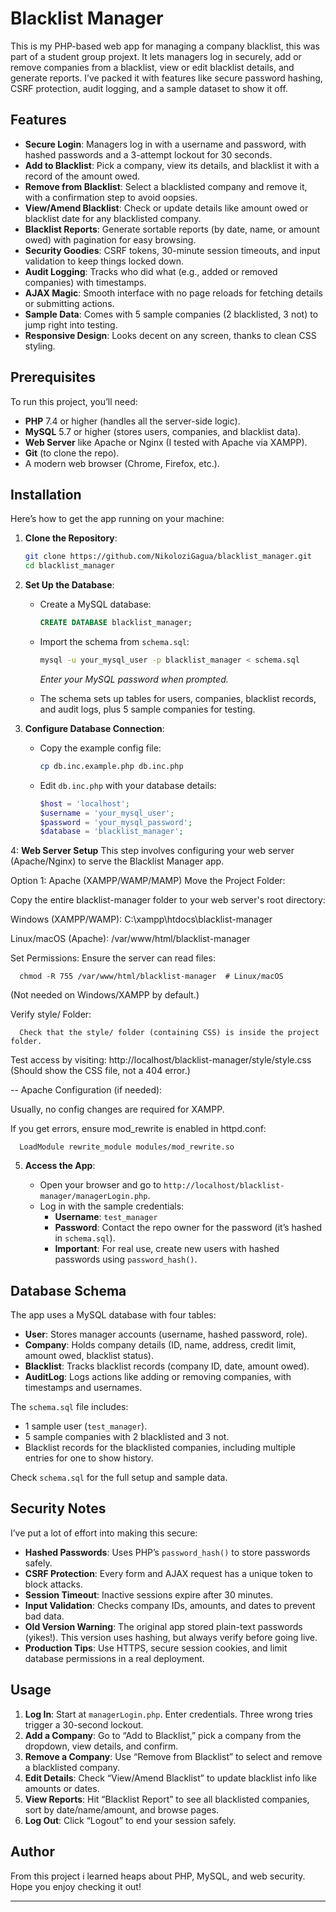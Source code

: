 # Blacklist Manager

This is my PHP-based web app for managing a company blacklist, this was part of a student group projext. It lets managers log in securely, add or remove companies from a blacklist, view or edit blacklist details, and generate reports. I’ve packed it with features like secure password hashing, CSRF protection, audit logging, and a sample dataset to show it off.

## Features

- **Secure Login**: Managers log in with a username and password, with hashed passwords and a 3-attempt lockout for 30 seconds.
- **Add to Blacklist**: Pick a company, view its details, and blacklist it with a record of the amount owed.
- **Remove from Blacklist**: Select a blacklisted company and remove it, with a confirmation step to avoid oopsies.
- **View/Amend Blacklist**: Check or update details like amount owed or blacklist date for any blacklisted company.
- **Blacklist Reports**: Generate sortable reports (by date, name, or amount owed) with pagination for easy browsing.
- **Security Goodies**: CSRF tokens, 30-minute session timeouts, and input validation to keep things locked down.
- **Audit Logging**: Tracks who did what (e.g., added or removed companies) with timestamps.
- **AJAX Magic**: Smooth interface with no page reloads for fetching details or submitting actions.
- **Sample Data**: Comes with 5 sample companies (2 blacklisted, 3 not) to jump right into testing.
- **Responsive Design**: Looks decent on any screen, thanks to clean CSS styling.

## Prerequisites

To run this project, you’ll need:

- **PHP** 7.4 or higher (handles all the server-side logic).
- **MySQL** 5.7 or higher (stores users, companies, and blacklist data).
- **Web Server** like Apache or Nginx (I tested with Apache via XAMPP).
- **Git** (to clone the repo).
- A modern web browser (Chrome, Firefox, etc.).

## Installation

Here’s how to get the app running on your machine:

1. **Clone the Repository**:

   ```bash
   git clone https://github.com/NikoloziGagua/blacklist_manager.git
   cd blacklist_manager
   ```


2. **Set Up the Database**:

   - Create a MySQL database:

     ```sql
     CREATE DATABASE blacklist_manager;
     ```

   - Import the schema from `schema.sql`:

     ```bash
     mysql -u your_mysql_user -p blacklist_manager < schema.sql
     ```

     *Enter your MySQL password when prompted.*

   - The schema sets up tables for users, companies, blacklist records, and audit logs, plus 5 sample companies for testing.

3. **Configure Database Connection**:

   - Copy the example config file:

     ```bash
     cp db.inc.example.php db.inc.php
     ```

   - Edit `db.inc.php` with your database details:

     ```php
     $host = 'localhost';
     $username = 'your_mysql_user';
     $password = 'your_mysql_password';
     $database = 'blacklist_manager';
     ```

 4: **Web Server Setup**
This step involves configuring your web server (Apache/Nginx) to serve the Blacklist Manager app.

Option 1: Apache (XAMPP/WAMP/MAMP)
Move the Project Folder:

Copy the entire blacklist-manager folder to your web server's root directory:

Windows (XAMPP/WAMP): C:\xampp\htdocs\blacklist-manager

Linux/macOS (Apache): /var/www/html/blacklist-manager

Set Permissions:
Ensure the server can read files:

      chmod -R 755 /var/www/html/blacklist-manager  # Linux/macOS
(Not needed on Windows/XAMPP by default.)

Verify style/ Folder:

      Check that the style/ folder (containing CSS) is inside the project folder.

Test access by visiting:
      http://localhost/blacklist-manager/style/style.css
(Should show the CSS file, not a 404 error.)

--
Apache Configuration (if needed):

Usually, no config changes are required for XAMPP.

If you get errors, ensure mod_rewrite is enabled in httpd.conf:

      LoadModule rewrite_module modules/mod_rewrite.so

5. **Access the App**:

   - Open your browser and go to `http://localhost/blacklist-manager/managerLogin.php`.
   - Log in with the sample credentials:
     - **Username**: `test_manager`
     - **Password**: Contact the repo owner for the password (it’s hashed in `schema.sql`).
     - **Important**: For real use, create new users with hashed passwords using `password_hash()`.

## Database Schema

The app uses a MySQL database with four tables:

- **User**: Stores manager accounts (username, hashed password, role).
- **Company**: Holds company details (ID, name, address, credit limit, amount owed, blacklist status).
- **Blacklist**: Tracks blacklist records (company ID, date, amount owed).
- **AuditLog**: Logs actions like adding or removing companies, with timestamps and usernames.

The `schema.sql` file includes:

- 1 sample user (`test_manager`).
- 5 sample companies  with 2 blacklisted and 3 not.
- Blacklist records for the blacklisted companies, including multiple entries for one to show history.

Check `schema.sql` for the full setup and sample data.

## Security Notes

I’ve put a lot of effort into making this secure:

- **Hashed Passwords**: Uses PHP’s `password_hash()` to store passwords safely.
- **CSRF Protection**: Every form and AJAX request has a unique token to block attacks.
- **Session Timeout**: Inactive sessions expire after 30 minutes.
- **Input Validation**: Checks company IDs, amounts, and dates to prevent bad data.
- **Old Version Warning**: The original app stored plain-text passwords (yikes!). This version uses hashing, but always verify before going live.
- **Production Tips**: Use HTTPS, secure session cookies, and limit database permissions in a real deployment.

## Usage

1. **Log In**: Start at `managerLogin.php`. Enter credentials. Three wrong tries trigger a 30-second lockout.
2. **Add a Company**: Go to “Add to Blacklist,” pick a company from the dropdown, view details, and confirm.
3. **Remove a Company**: Use “Remove from Blacklist” to select and remove a blacklisted company.
4. **Edit Details**: Check “View/Amend Blacklist” to update blacklist info like amounts or dates.
5. **View Reports**: Hit “Blacklist Report” to see all blacklisted companies, sort by date/name/amount, and browse pages.
6. **Log Out**: Click “Logout” to end your session safely.

## Author

From this project i learned heaps about PHP, MySQL, and web security. Hope you enjoy checking it out!

---


